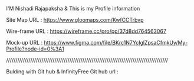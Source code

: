 I'M Nishadi Rajapaksha & This is my Profile information


Site Map URL :
https://www.gloomaps.com/KwfCCTrbvp

Wire-frame URL :
https://wireframe.cc/pro/pp/37d8dd764563067


Mock-up URL :
https://www.figma.com/file/BKrc1N7YcIglZpsaCfmkUy/My-Profile?node-id=0%3A1

///////////////////////////////////////////////////////////////////////////////////////


Bulding with Git hub & InfinityFree
Git hub url :
